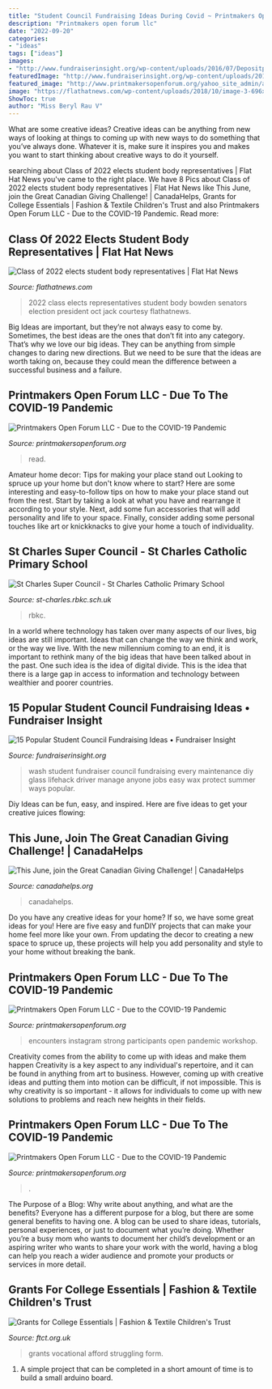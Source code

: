 ```yaml
---
title: "Student Council Fundraising Ideas During Covid ~ Printmakers Open Forum Llc"
description: "Printmakers open forum llc"
date: "2022-09-20"
categories:
- "ideas"
tags: ["ideas"]
images:
- "http://www.fundraiserinsight.org/wp-content/uploads/2016/07/Depositphotos_48693935_s-2015.jpg"
featuredImage: "http://www.fundraiserinsight.org/wp-content/uploads/2016/07/Depositphotos_48693935_s-2015.jpg"
featured_image: "http://www.printmakersopenforum.org/yahoo_site_admin/assets/images/Ann_Tru_2019.17893831_std.jpg"
image: "https://flathatnews.com/wp-content/uploads/2018/10/image-3-696x522.png"
ShowToc: true
author: "Miss Beryl Rau V"
---
```



What are some creative ideas?
Creative ideas can be anything from new ways of looking at things to coming up with new ways to do something that you’ve always done. Whatever it is, make sure it inspires you and makes you want to start thinking about creative ways to do it yourself.

	

		
searching about Class of 2022 elects student body representatives | Flat Hat News you've came to the right place. We have 8 Pics about Class of 2022 elects student body representatives | Flat Hat News like This June, join the Great Canadian Giving Challenge! | CanadaHelps, Grants for College Essentials | Fashion &amp; Textile Children&#039;s Trust and also Printmakers Open Forum LLC - Due to the COVID-19 Pandemic. Read more:
		
    
## Class Of 2022 Elects Student Body Representatives | Flat Hat News

<img loading=lazy src="https://flathatnews.com/wp-content/uploads/2018/10/image-3-696x522.png" onerror="this.onerror=null;this.src='https://tse2.mm.bing.net/th?id=OIP.8UCCYey-rNs1Cn_u_Hq4WQHaFj&amp;pid=15.1';" alt="Class of 2022 elects student body representatives | Flat Hat News">

_Source: flathatnews.com_

>2022 class elects representatives student body bowden senators election president oct jack courtesy flathatnews. 

	

Big Ideas are important, but they’re not always easy to come by. Sometimes, the best ideas are the ones that don’t fit into any category. That’s why we love our big ideas. They can be anything from simple changes to daring new directions. But we need to be sure that the ideas are worth taking on, because they could mean the difference between a successful business and a failure.

    
## Printmakers Open Forum LLC - Due To The COVID-19 Pandemic

<img loading=lazy src="http://www.printmakersopenforum.org/yahoo_site_admin/assets/images/Ann_Tru_2019.17893831_std.jpg" onerror="this.onerror=null;this.src='https://tse3.mm.bing.net/th?id=OIP.ARFV1_EGfHCMck6Fh7rtOgHaC3&amp;pid=15.1';" alt="Printmakers Open Forum LLC - Due to the COVID-19 Pandemic">

_Source: printmakersopenforum.org_

>read. 

	

Amateur home decor: Tips for making your place stand out
Looking to spruce up your home but don't know where to start? Here are some interesting and easy-to-follow tips on how to make your place stand out from the rest. Start by taking a look at what you have and rearrange it according to your style. Next, add some fun accessories that will add personality and life to your space. Finally, consider adding some personal touches like art or knickknacks to give your home a touch of individuality.

    
## St Charles Super Council - St Charles Catholic Primary School

<img loading=lazy src="https://www.st-charles.rbkc.sch.uk/wp-content/uploads/2019/10/student-c19-800x600.jpg" onerror="this.onerror=null;this.src='https://tse1.mm.bing.net/th?id=OIP.xhAWhi75dwzEhNvcPqMLUAHaFj&amp;pid=15.1';" alt="St Charles Super Council - St Charles Catholic Primary School">

_Source: st-charles.rbkc.sch.uk_

>rbkc. 

	

In a world where technology has taken over many aspects of our lives, big ideas are still important. Ideas that can change the way we think and work, or the way we live. With the new millennium coming to an end, it is important to rethink many of the big ideas that have been talked about in the past. One such idea is the idea of digital divide. This is the idea that there is a large gap in access to information and technology between wealthier and poorer countries.

    
## 15 Popular Student Council Fundraising Ideas • Fundraiser Insight

<img loading=lazy src="http://www.fundraiserinsight.org/wp-content/uploads/2016/07/Depositphotos_48693935_s-2015.jpg" onerror="this.onerror=null;this.src='https://tse2.mm.bing.net/th?id=OIP.M5AH3PjyOztRhMQttrsHnwHaE7&amp;pid=15.1';" alt="15 Popular Student Council Fundraising Ideas • Fundraiser Insight">

_Source: fundraiserinsight.org_

>wash student fundraiser council fundraising every maintenance diy glass lifehack driver manage anyone jobs easy wax protect summer ways popular. 

	

Diy Ideas can be fun, easy, and inspired. Here are five ideas to get your creative juices flowing:

    
## This June, Join The Great Canadian Giving Challenge! | CanadaHelps

<img loading=lazy src="https://www.canadahelps.org/media/GCGC-2021_EN_Social-Sharing.jpg" onerror="this.onerror=null;this.src='https://tse1.mm.bing.net/th?id=OIP.rdcZ1y0iOeXwX5K1DxlnOgHaD4&amp;pid=15.1';" alt="This June, join the Great Canadian Giving Challenge! | CanadaHelps">

_Source: canadahelps.org_

>canadahelps. 

	

Do you have any creative ideas for your home? If so, we have some great ideas for you! Here are five easy and funDIY projects that can make your home feel more like your own. From updating the decor to creating a new space to spruce up, these projects will help you add personality and style to your home without breaking the bank.

    
## Printmakers Open Forum LLC - Due To The COVID-19 Pandemic

<img loading=lazy src="http://www.printmakersopenforum.org/yahoo_site_admin/assets/images/Multiple_Encounters_for_web_copy.167131936_std.jpg" onerror="this.onerror=null;this.src='https://tse1.mm.bing.net/th?id=OIP.UplRN3BIhyTO74r63hta2QHaFN&amp;pid=15.1';" alt="Printmakers Open Forum LLC - Due to the COVID-19 Pandemic">

_Source: printmakersopenforum.org_

>encounters instagram strong participants open pandemic workshop. 

	

Creativity comes from the ability to come up with ideas and make them happen
Creativity is a key aspect to any individual's repertoire, and it can be found in anything from art to business. However, coming up with creative ideas and putting them into motion can be difficult, if not impossible. This is why creativity is so important - it allows for individuals to come up with new solutions to problems and reach new heights in their fields.

    
## Printmakers Open Forum LLC - Due To The COVID-19 Pandemic

<img loading=lazy src="http://www.printmakersopenforum.org/yahoo_site_admin/assets/images/studyfor_repose.13491309_std.jpg" onerror="this.onerror=null;this.src='https://tse4.mm.bing.net/th?id=OIP.yJ_xaWuxfWN2urXpvYBM0wHaFg&amp;pid=15.1';" alt="Printmakers Open Forum LLC - Due to the COVID-19 Pandemic">

_Source: printmakersopenforum.org_

>. 

	

The Purpose of a Blog: Why write about anything, and what are the benefits?
Everyone has a different purpose for a blog, but there are some general benefits to having one. A blog can be used to share ideas, tutorials, personal experiences, or just to document what you’re doing. Whether you’re a busy mom who wants to document her child’s development or an aspiring writer who wants to share your work with the world, having a blog can help you reach a wider audience and promote your products or services in more detail.

    
## Grants For College Essentials | Fashion &amp; Textile Children&#039;s Trust

<img loading=lazy src="https://www.ftct.org.uk/GetImage.aspx?IDMF=8462fcf9-e723-42a3-b60d-5f90e14257fb&amp;w=800&amp;h=450&amp;src=mc" onerror="this.onerror=null;this.src='https://tse1.mm.bing.net/th?id=OIP.OAZj18vP4Jwe8mRjIOYp3AHaEK&amp;pid=15.1';" alt="Grants for College Essentials | Fashion &amp; Textile Children&#039;s Trust">

_Source: ftct.org.uk_

>grants vocational afford struggling form. 

	

1. A simple project that can be completed in a short amount of time is to build a small arduino board.

